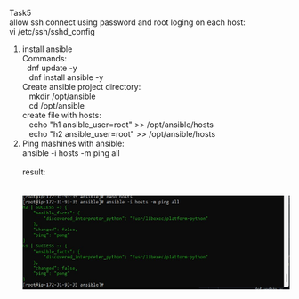 Task5  
allow ssh connect using password and root loging on each host:  
vi /etc/ssh/sshd_config  
  
1. install ansible  
  Commands:  
      &nbsp;&nbsp;dnf update -y   
     &nbsp;&nbsp; dnf install ansible -y  
  Create ansible project directory:  
     &nbsp;&nbsp;  mkdir /opt/ansible  
      &nbsp;&nbsp; cd /opt/ansible  
  create file with hosts:    
     &nbsp;&nbsp;  echo "h1 ansible_user=root" >> /opt/ansible/hosts  
    &nbsp;&nbsp;   echo "h2 ansible_user=root" >> /opt/ansible/hosts  
2. Ping mashines with ansible:  
      ansible -i hosts -m ping all  
       &nbsp;&nbsp;  
    result:  
     &nbsp;&nbsp;  
     &nbsp;&nbsp;![Alt text](/Task5/screenshots/ansible_ping.jpg?raw=true "Title")
